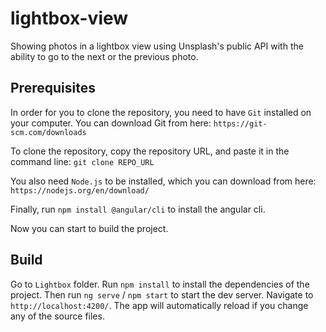 # lightbox-view
Showing photos in a lightbox view using Unsplash's public API with the ability to go to the next or the previous photo.

## Prerequisites
In order for you to clone the repository, you need to have `Git` installed on your computer.
You can download Git from here: `https://git-scm.com/downloads`

To clone the repository, copy the repository URL, and paste it in the command line:
`git clone REPO_URL`

You also need `Node.js` to be installed, which you can download from here: `https://nodejs.org/en/download/`

Finally, run `npm install @angular/cli` to install the angular cli.

Now you can start to build the project.

## Build
Go to `Lightbox` folder.
Run `npm install` to install the dependencies of the project. Then run `ng serve` / `npm start` to start the dev server.
Navigate to `http://localhost:4200/`. The app will automatically reload if you change any of the source files.
